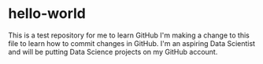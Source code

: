# hello-world
This is a test repository for me to learn GitHub
I'm making a change to this file to learn how to commit changes in GitHub. I'm an aspiring Data Scientist and will be putting Data Science projects on my GitHub account.
